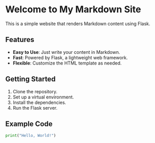 # Welcome to My Markdown Site

This is a simple website that renders Markdown content using Flask.

## Features

- **Easy to Use**: Just write your content in Markdown.
- **Fast**: Powered by Flask, a lightweight web framework.
- **Flexible**: Customize the HTML template as needed.

## Getting Started

1. Clone the repository.
2. Set up a virtual environment.
3. Install the dependencies.
4. Run the Flask server.

## Example Code

```python
print("Hello, World!")
```
